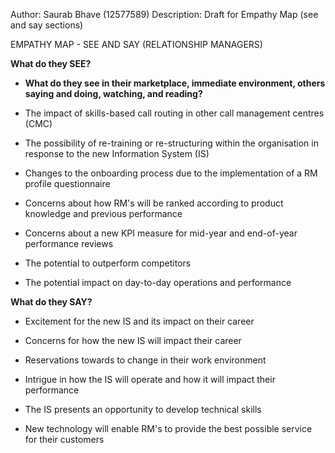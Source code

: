 Author: Saurab Bhave (12577589)
Description: Draft for Empathy Map (see and say sections)

EMPATHY MAP - SEE AND SAY (RELATIONSHIP MANAGERS)


**What do they SEE?**

- **What do they see in their marketplace, immediate environment, others saying and doing, watching, and reading?**

- The impact of skills-based call routing in other call management centres (CMC)

- The possibility of re-training or re-structuring within the organisation in response to the new Information System (IS)

- Changes to the onboarding process due to the implementation of a RM profile questionnaire

- Concerns about how RM's will be ranked according to product knowledge and previous performance

- Concerns about a new KPI measure for mid-year and end-of-year performance reviews

- The potential to outperform competitors

- The potential impact on day-to-day operations and performance

**What do they SAY?**

- Excitement for the new IS and its impact on their career

- Concerns for how the new IS will impact their career

- Reservations towards to change in their work environment

- Intrigue in how the IS will operate and how it will impact their performance

- The IS presents an opportunity to develop technical skills

- New technology will enable RM's to provide the best possible service for their customers
